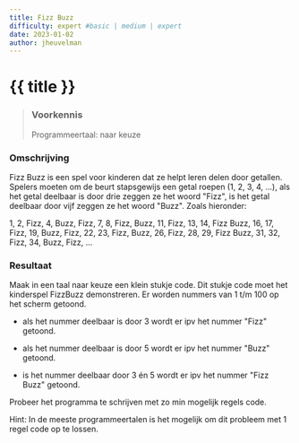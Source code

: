 ```yaml
---
title: Fizz Buzz
difficulty: expert #basic | medium | expert
date: 2023-01-02
author: jheuvelman
---
```




# {{ title }}

> ### Voorkennis
> Programmeertaal: naar keuze

### Omschrijving
Fizz Buzz is een spel voor kinderen dat ze helpt leren delen door
getallen. Spelers moeten om de beurt stapsgewijs een getal roepen (1, 2,
3, 4, ...), als het getal deelbaar is door drie zeggen ze het woord
"Fizz", is het getal deelbaar door vijf zeggen ze het woord "Buzz".
Zoals hieronder:

1, 2, Fizz, 4, Buzz, Fizz, 7, 8, Fizz, Buzz, 11, Fizz, 13, 14, Fizz
Buzz, 16, 17, Fizz, 19, Buzz, Fizz, 22, 23, Fizz, Buzz, 26, Fizz, 28,
29, Fizz Buzz, 31, 32, Fizz, 34, Buzz, Fizz, ...

### Resultaat
Maak in een taal naar keuze een klein stukje code. Dit stukje code moet
het kinderspel FizzBuzz demonstreren. Er worden nummers van 1 t/m 100 op
het scherm getoond.

- als het nummer deelbaar is door 3 wordt er ipv het nummer "Fizz"
  getoond.

- als het nummer deelbaar is door 5 wordt er ipv het nummer "Buzz"
  getoond.

- is het nummer deelbaar door 3 én 5 wordt er ipv het nummer "Fizz Buzz"
  getoond.

Probeer het programma te schrijven met zo min mogelijk regels code.

Hint: In de meeste programmeertalen is het mogelijk om dit probleem met
1 regel code op te lossen.
